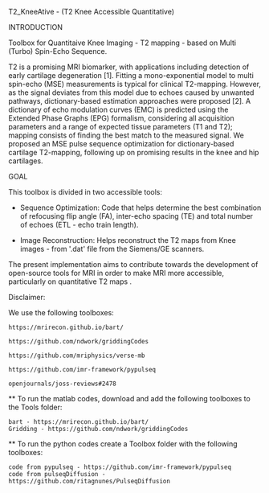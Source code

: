 T2_KneeAtive - (T2 Knee Accessible Quantitative) 


INTRODUCTION

Toolbox for Quantitaive Knee Imaging - T2 mapping - based on Multi (Turbo) Spin-Echo Sequence.


T2 is a promising MRI biomarker, with applications including detection of early cartilage degeneration [1]. Fitting a mono-exponential model to multi spin-echo (MSE) measurements is typical for clinical T2-mapping. However, as the signal deviates from this model due to echoes caused by unwanted pathways, dictionary-based estimation approaches were proposed [2]. A dictionary of echo modulation curves (EMC) is predicted using the Extended Phase Graphs (EPG) formalism, considering all acquisition parameters and a range of expected tissue parameters (T1 and T2); mapping consists of finding the best match to the measured signal. We proposed an MSE pulse sequence optimization for dictionary-based cartilage T2-mapping, following up on promising results in the knee and hip cartilages. 


GOAL

This toolbox is divided in two accessible tools: 

 - Sequence Optimization:
Code that helps determine the best combination of refocusing flip angle (FA), inter-echo spacing (TE) and total number of echoes (ETL - echo train length).

 - Image Reconstruction:
Helps reconstruct the T2 maps from Knee images - from '.dat' file from the Siemens/GE scanners.


The present implementation aims to contribute towards the development of open-source tools for MRI in order to make MRI more accessible, particularly on quantitative T2 maps
. 

Disclaimer: 

We use the following toolboxes:

    https://mrirecon.github.io/bart/

    https://github.com/ndwork/griddingCodes

    https://github.com/mriphysics/verse-mb

    https://github.com/imr-framework/pypulseq

    openjournals/joss-reviews#2478


** To run the matlab codes, download and add the following toolboxes to the Tools folder:

    bart - https://mrirecon.github.io/bart/
    Gridding - https://github.com/ndwork/griddingCodes

** To run the python codes create a Toolbox folder with the following toolboxes:

    code from pypulseq - https://github.com/imr-framework/pypulseq
    code from pulseqDiffusion - https://github.com/ritagnunes/PulseqDiffusion
